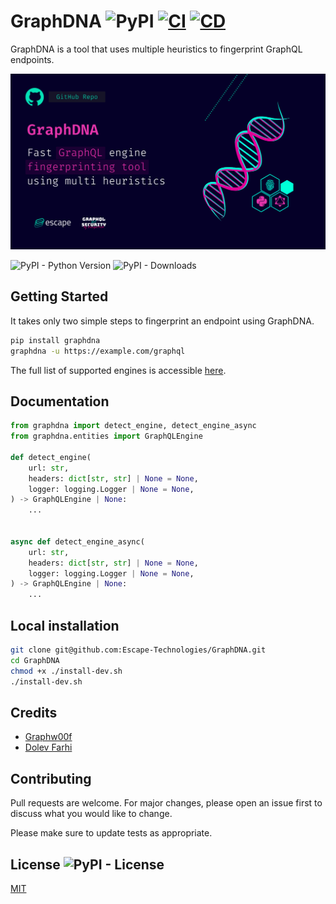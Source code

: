 # GraphDNA ![PyPI](https://img.shields.io/pypi/v/GraphDNA) [![CI](https://github.com/Escape-Technologies/GraphDNA/actions/workflows/ci.yaml/badge.svg)](https://github.com/Escape-Technologies/GraphDNA/actions/workflows/ci.yaml) [![CD](https://github.com/Escape-Technologies/GraphDNA/actions/workflows/cd.yaml/badge.svg)](https://github.com/Escape-Technologies/GraphDNA/actions/workflows/cd.yaml)

GraphDNA is a tool that uses multiple heuristics to fingerprint GraphQL endpoints.

![Banner](banner.png)


![PyPI - Python Version](https://img.shields.io/pypi/pyversions/GraphDNA) ![PyPI - Downloads](https://img.shields.io/pypi/dm/GraphDNA)

## Getting Started

It takes only two simple steps to fingerprint an endpoint using GraphDNA.

```bash
pip install graphdna
graphdna -u https://example.com/graphql
```

The full list of supported engines is accessible [here](https://github.com/Escape-Technologies/GraphDNA/blob/main/graphdna/entities/engines.py).

## Documentation

```python
from graphdna import detect_engine, detect_engine_async
from graphdna.entities import GraphQLEngine

def detect_engine(
    url: str,
    headers: dict[str, str] | None = None,
    logger: logging.Logger | None = None,
) -> GraphQLEngine | None:
    ...


async def detect_engine_async(
    url: str,
    headers: dict[str, str] | None = None,
    logger: logging.Logger | None = None,
) -> GraphQLEngine | None:
    ...
```

## Local installation

```bash
git clone git@github.com:Escape-Technologies/GraphDNA.git
cd GraphDNA
chmod +x ./install-dev.sh
./install-dev.sh
```

## Credits

* [Graphw00f](https://github.com/dolevf/graphw00f)
* [Dolev Farhi](https://github.com/dolevf)

## Contributing

Pull requests are welcome. For major changes, please open an issue first to discuss what you would like to change.

Please make sure to update tests as appropriate.

## License ![PyPI - License](https://img.shields.io/pypi/l/GraphDNA)

[MIT](https://choosealicense.com/licenses/mit/)
